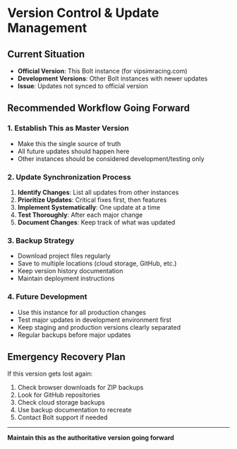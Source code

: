 # Version Control & Update Management

## Current Situation
- **Official Version**: This Bolt instance (for vipsimracing.com)
- **Development Versions**: Other Bolt instances with newer updates
- **Issue**: Updates not synced to official version

## Recommended Workflow Going Forward

### 1. Establish This as Master Version
- Make this the single source of truth
- All future updates should happen here
- Other instances should be considered development/testing only

### 2. Update Synchronization Process
1. **Identify Changes**: List all updates from other instances
2. **Prioritize Updates**: Critical fixes first, then features
3. **Implement Systematically**: One update at a time
4. **Test Thoroughly**: After each major change
5. **Document Changes**: Keep track of what was updated

### 3. Backup Strategy
- Download project files regularly
- Save to multiple locations (cloud storage, GitHub, etc.)
- Keep version history documentation
- Maintain deployment instructions

### 4. Future Development
- Use this instance for all production changes
- Test major updates in development environment first
- Keep staging and production versions clearly separated
- Regular backups before major updates

## Emergency Recovery Plan
If this version gets lost again:
1. Check browser downloads for ZIP backups
2. Look for GitHub repositories
3. Check cloud storage backups
4. Use backup documentation to recreate
5. Contact Bolt support if needed

---
**Maintain this as the authoritative version going forward**